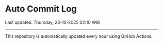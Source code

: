 # Auto Commit Log

Last updated: Thursday, 23-10-2025 02:10 WIB

---

This repository is automatically updated every hour using GitHub Actions.
